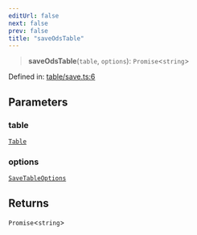 ```yaml
---
editUrl: false
next: false
prev: false
title: "saveOdsTable"
---
```


> **saveOdsTable**(`table`, `options`): `Promise`\<`string`\>

Defined in: [table/save.ts:6](https://github.com/datisthq/dpkit/blob/5891634de8175d14853313e208ffbae144fd78eb/ods/table/save.ts#L6)

## Parameters

### table

[`Table`](/reference/dpkit/table/)

### options

[`SaveTableOptions`](/reference/dpkit/savetableoptions/)

## Returns

`Promise`\<`string`\>

